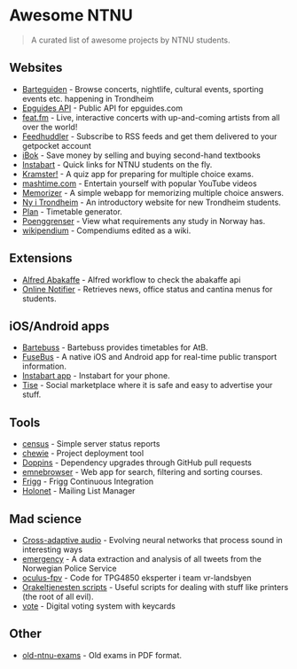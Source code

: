 # Awesome NTNU

> A curated list of awesome projects by NTNU students.

## Websites
- [Barteguiden](http://barteguiden.no/) - Browse concerts, nightlife, cultural events, sporting events etc. happening in Trondheim
- [Epguides API](http://epguides.frecar.no) - Public API for epguides.com
- [feat.fm](http://feat.fm) - Live, interactive concerts with up-and-coming artists from all over the world!
- [Feedhuddler](https://feedhuddler.com) - Subscribe to RSS feeds and get them delivered to your getpocket account
- [iBok](https://ibok.no/) - Save money by selling and buying second-hand textbooks
- [Instabart](https://github.com/mortenvn/instabart) - Quick links for NTNU students on the fly.
- [Kramster!](https://kramster.it) - A quiz app for preparing for multiple choice exams.
- [mashtime.com](http://www.mashtime.com) - Entertain yourself with popular YouTube videos
- [Memorizer](https://github.com/cXhristian/memorizer) - A simple webapp for memorizing multiple choice answers.
- [Ny i Trondheim](https://github.com/webkom/nyitrondheim) - An introductory website for new Trondheim students.
- [Plan](https://github.com/adamcik/plan) - Timetable generator.
- [Poenggrenser](http://poenggrenser.no) - View what requirements any study in Norway has.
- [wikipendium](https://github.com/stianjensen/wikipendium.no) - Compendiums edited as a wiki.

## Extensions
- [Alfred Abakaffe](https://github.com/relekang/alfred-abakaffe) - Alfred workflow to check the abakaffe api
- [Online Notifier](https://github.com/appKom/notifier) - Retrieves news, office status and cantina menus for students.

## iOS/Android apps
- [Bartebuss](http://bartebuss.no) - Bartebuss provides timetables for AtB.
- [FuseBus](https://github.com/tmn/FuseBus) - A native iOS and Android app for real-time public transport information.
- [Instabart app](https://github.com/mortenvn/instabart-apps) - Instabart for your phone.
- [Tise](https://www.facebook.com/tiseapp) - Social marketplace where it is safe and easy to advertise your stuff.

## Tools
- [census](https://github.com/webkom/census) - Simple server status reports
- [chewie](https://github.com/webkom/chewie) - Project deployment tool
- [Doppins](https://doppins.com) - Dependency upgrades through GitHub pull requests
- [emnebrowser](https://github.com/Aqwis/emnebrowser) - Web app for search, filtering and sorting courses.
- [Frigg](https://frigg.io) - Frigg Continuous Integration 
- [Holonet](https://github.com/webkom/holonet) - Mailing List Manager

## Mad science
- [Cross-adaptive audio](https://github.com/iver56/cross-adaptive-audio) - Evolving neural networks that process sound in interesting ways
- [emergency](https://github.com/BustByte/emergency.bustbyte.no) - A data extraction and analysis of all tweets from the Norwegian Police Service
- [oculus-fpv](https://github.com/Matsemann/oculus-fpv) - Code for TPG4850 eksperter i team vr-landsbyen
- [Orakeltjenesten scripts](https://github.com/Orakeltjenesten/scripts) - Useful scripts for dealing with stuff like printers (the root of all evil).
- [vote](https://github.com/webkom/vote) - Digital voting system with keycards

## Other 
- [old-ntnu-exams](https://github.com/dvikan/old-ntnu-exams) - Old exams in PDF format.

